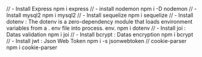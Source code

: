 // - Install Express
npm i express
// - install nodemon
npm i -D nodemon
// - Install mysql2
npm i mysql2
// - Install sequelize
npm i sequelize
// - Install dotenv : The dotenv is a zero-dependency module that loads environment variables from a . env file into process. env.
npm i dotenv
// - Install joi : Datas validation
npm i joi
// - Install bcrypt : Datas encryption
npm i bcrypt
// - Install jwt : Json Web Token
npm i -s jsonwebtoken
// cookie-parser
npm i cookie-parser
